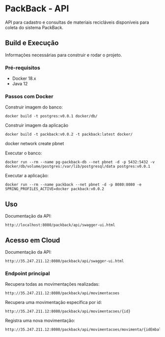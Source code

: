 # PackBack - API

API para cadastro e consultas de materiais recicláveis disponíveis para coleta do sistema PackBack.

## Build e Execução

Informações necessárias para construir e rodar o projeto.

### Pré-requisitos

- Docker 18.x
- Java 12

### Passos com Docker

Construir imagem do banco:
```
docker build -t postgres:v0.0.1 docker/db/
```

Construir imagem da aplicação
```
docker build -t packback:v0.0.2 -t packback:latest docker/
```

docker network create pbnet

Executar o banco:
```
docker run --rm --name pg-packback-db --net pbnet -d -p 5432:5432 -v docker/db/volume/postgres:/var/lib/postgresql/data postgres:v0.0.1
```

Executar a aplicação:
```
docker run --rm --name packback --net pbnet -d -p 8080:8080 -e SPRING_PROFILES_ACTIVE=docker packback:v0.0.2
```

## Uso

Documentação da API:
```
http://localhost:8080/packback/api/swagger-ui.html
```


## Acesso em Cloud

Documentação da API:

```
http://35.247.211.12:8080/packback/api/swagger-ui.html
```

### Endpoint principal

Recupera todas as movimentações realizadas:
```
http://35.247.211.12:8080/packback/api/movimentacoes
```

Recupera uma movimentação específica por id:
```
http://35.247.211.12:8080/packback/api/movimentacoes/{id}
```

Registra uma nova movimentação:
```
http://35.247.211.12:8080/packback/api/movimentacoes/movimenta/{idEmbalagem}/de/{idUsuarioOrigem}/para/{idUsuarioDestino}
```
